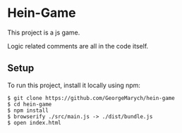 # Hein-Game 

This project is a js game.

Logic related comments are all in the code itself.
	
## Setup
To run this project, install it locally using npm:

```
$ git clone https://github.com/GeorgeMarych/hein-game
$ cd hein-game
$ npm install
$ browserify ./src/main.js -> ./dist/bundle.js
$ open index.html
```
